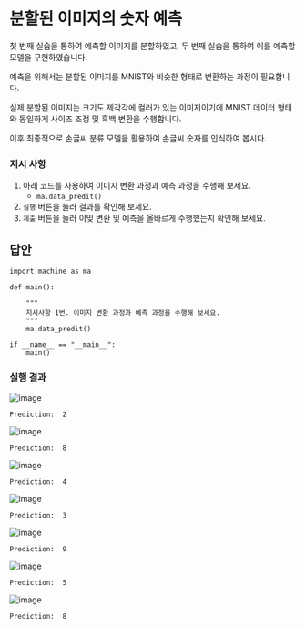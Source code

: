 # 분할된 이미지의 숫자 예측
첫 번째 실습을 통하여 예측할 이미지를 분할하였고, 두 번째 실습을 통하여 이를 예측할 모델을 구현하였습니다.

예측을 위해서는 분할된 이미지를 MNIST와 비슷한 형태로 변환하는 과정이 필요합니다.

실제 분할된 이미지는 크기도 제각각에 컬러가 있는 이미지이기에 MNIST 데이터 형태와 동일하게 사이즈 조정 및 흑백 변환을 수행합니다.

이후 최종적으로 손글씨 분류 모델을 활용하여 손글씨 숫자를 인식하여 봅시다.

### 지시 사항
1. 아래 코드를 사용하여 이미지 변환 과정과 예측 과정을 수행해 보세요.
    - `ma.data_predit()`
2. `실행` 버튼을 눌러 결과를 확인해 보세요.
3. `제출` 버튼을 눌러 이밎 변환 및 예측을 올바르게 수행했는지 확인해 보세요.

## 답안
```
import machine as ma

def main():
    
    """
    지시사항 1번. 이미지 변환 과정과 예측 과정을 수행해 보세요.
    """
    ma.data_predit()

if __name__ == "__main__":
    main()
```

### 실행 결과
![image](https://user-images.githubusercontent.com/61646760/145757722-3656bdda-100d-42d8-8563-8312347203fd.png)
```
Prediction:  2
```
![image](https://user-images.githubusercontent.com/61646760/145757731-bcdf827b-306f-4616-823d-0193b6ad9f14.png)
```
Prediction:  8
```
![image](https://user-images.githubusercontent.com/61646760/145757748-25b58ef4-9be8-4667-a525-1e843ffde4ba.png)
```
Prediction:  4
```
![image](https://user-images.githubusercontent.com/61646760/145757766-57e77930-862a-4b6c-afa4-76c60fc1e884.png)
```
Prediction:  3
```
![image](https://user-images.githubusercontent.com/61646760/145757785-cbcef7e6-6e49-4e6c-a9db-d155f0002430.png)
```
Prediction:  9
```
![image](https://user-images.githubusercontent.com/61646760/145757804-a2cb9e5d-9ee1-48c3-b5d5-530d82edcf56.png)
```
Prediction:  5
```
![image](https://user-images.githubusercontent.com/61646760/145757881-0036b455-8320-4872-9c5e-68aedf023fd9.png)
```
Prediction:  8
```
